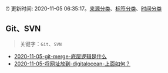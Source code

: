 :alarm_clock: 更新时间: 2020-11-05 06:35:17。[来源分类](../README.md)、[标签分类](../TAGS.md)、[时间分类](../TIMELINE.md)

## Git、SVN


> 关键字：`Git`、`SVN`



- [2020-11-05-git-merge-底层逻辑是什么](https://www.v2ex.com/t/721997) 
- [2020-11-05-将网址放到-digitalocean-上面如何？](https://www.v2ex.com/t/721994) 